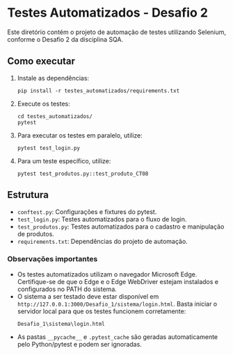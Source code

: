 # Testes Automatizados - Desafio 2

Este diretório contém o projeto de automação de testes utilizando Selenium, conforme o Desafio 2 da disciplina SQA.

## Como executar

1. Instale as dependências:
   ```
   pip install -r testes_automatizados/requirements.txt
   ```
2. Execute os testes:
   ```
   cd testes_automatizados/
   pytest
   ```
3. Para executar os testes em paralelo, utilize:
   ```
   pytest test_login.py
   ```
4. Para um teste específico, utilize:
   ```
   pytest test_produtos.py::test_produto_CT08
   ```

## Estrutura

- `conftest.py`: Configurações e fixtures do pytest.
- `test_login.py`: Testes automatizados para o fluxo de login.
- `test_produtos.py`: Testes automatizados para o cadastro e manipulação de produtos.
- `requirements.txt`: Dependências do projeto de automação.

### Observações importantes

- Os testes automatizados utilizam o navegador Microsoft Edge. Certifique-se de que o Edge e o Edge WebDriver estejam instalados e configurados no PATH do sistema.
- O sistema a ser testado deve estar disponível em `http://127.0.0.1:3000/Desafio_1/sistema/login.html`. Basta iniciar o servidor local para que os testes funcionem corretamente:
   ```
   Desafio_1\sistema\login.html
   ```
- As pastas `__pycache__` e `.pytest_cache` são geradas automaticamente pelo Python/pytest e podem ser ignoradas.
